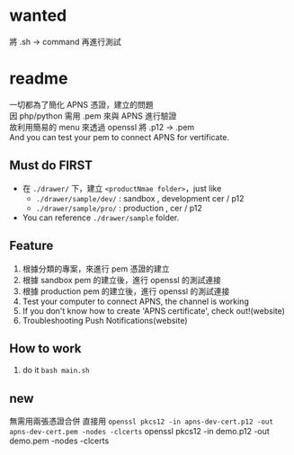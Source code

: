
# wanted
將 .sh -> command 再進行測試

# readme

一切都為了簡化 APNS 憑證，建立的問題  
因 php/python 需用 .pem 來與 APNS 進行驗證  
故利用簡易的 menu 來透過 openssl 將 .p12 -> .pem  
And you can test your pem to connect APNS for vertificate.

## Must do FIRST

- 在 ```./drawer/``` 下，建立 ```<productNmae folder>```，just like 
	- ```./drawer/sample/dev/``` : sandbox , development cer / p12 
	- ```./drawer/sample/pro/``` : production , cer / p12
- You can reference ```./drawer/sample``` folder.

## Feature

1. 根據分類的專案，來進行 pem 憑證的建立
2. 根據 sandbox pem 的建立後，進行 openssl 的測試連接
3. 根據 production pem 的建立後，進行 openssl 的測試連接
4. Test your computer to connect APNS, the channel is working
5. If you don't know how to create 'APNS certificate', check out!(website)
6. Troubleshooting Push Notifications(website)

## How to work

1. do it ```bash main.sh```


## new 

無需用兩張憑證合併
直接用 `openssl pkcs12 -in apns-dev-cert.p12 -out apns-dev-cert.pem -nodes -clcerts`
openssl pkcs12 -in demo.p12 -out demo.pem -nodes -clcerts